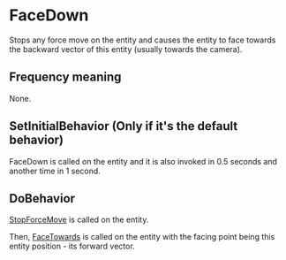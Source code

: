 # FaceDown
Stops any force move on the entity and causes the entity to face towards the backward vector of this entity (usually towards the camera).

## Frequency meaning
None.

## SetInitialBehavior (Only if it's the default behavior)
FaceDown is called on the entity and it is also invoked in 0.5 seconds and another time in 1 second.

## DoBehavior
[StopForceMove](../../EntityControl/EntityControl%20Methods.md#stopforcemove) is called on the entity.

Then, [FaceTowards](../../EntityControl/EntityControl%20Methods.md#facetowards) is called on the entity with the facing point being this entity position - its forward vector.